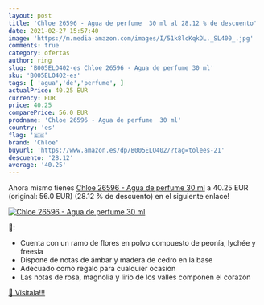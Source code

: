 ```yaml
---
layout: post
title: 'Chloe 26596 - Agua de perfume  30 ml al 28.12 % de descuento'
date: 2021-02-27 15:57:40
image: 'https://m.media-amazon.com/images/I/51k8lcKqkDL._SL400_.jpg'
comments: true
category: ofertas
author: ring
slug: 'B005ELO402-es Chloe 26596 - Agua de perfume 30 ml'
sku: 'B005ELO402-es'
tags: [ 'agua','de','perfume', ]
actualPrice: 40.25 EUR
currency: EUR
price: 40.25
comparePrice: 56.0 EUR
prodname: 'Chloe 26596 - Agua de perfume  30 ml'
country: 'es'
flag: '🇪🇸'
brand: 'Chloe'
buyurl: 'https://www.amazon.es/dp/B005ELO402/?tag=tolees-21'
descuento: '28.12'
average: '40.25'
---
```


Ahora mismo tienes [Chloe 26596 - Agua de perfume  30 ml](https://www.amazon.es/dp/B005ELO402/?tag=tolees-21) a 40.25 EUR (original: 56.0 EUR) (28.12 %  de descuento) en el siguiente enlace!

[![Chloe 26596 - Agua de perfume  30 ml](https://m.media-amazon.com/images/I/51k8lcKqkDL._SL400_.jpg)](https://www.amazon.es/dp/B005ELO402/?tag=tolees-21)

🔎:

- Cuenta con un ramo de flores en polvo compuesto de peonía, lychée y freesia
- Dispone de notas de ámbar y madera de cedro en la base
- Adecuado como regalo para cualquier ocasión
- Las notas de rosa, magnolia y lirio de los valles componen el corazón

[🛒 Visítala!!!](https://www.amazon.es/dp/B005ELO402/?tag=tolees-21)
